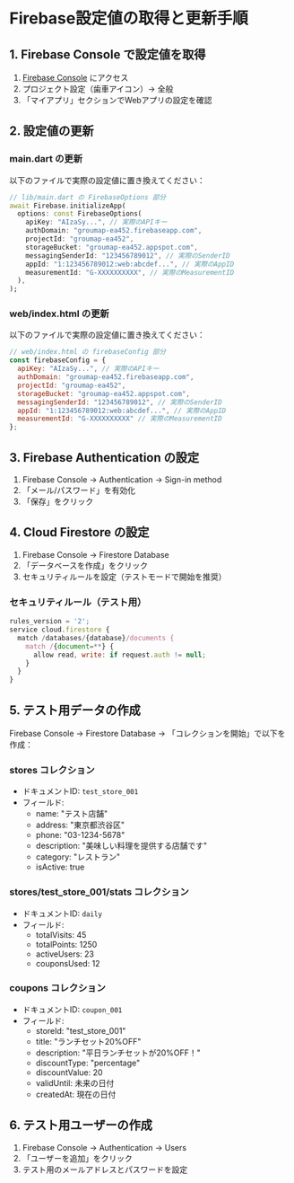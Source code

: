 # Firebase設定値の取得と更新手順

## 1. Firebase Console で設定値を取得

1. [Firebase Console](https://console.firebase.google.com/u/0/project/groumap-ea452) にアクセス
2. プロジェクト設定（歯車アイコン）→ 全般
3. 「マイアプリ」セクションでWebアプリの設定を確認

## 2. 設定値の更新

### main.dart の更新
以下のファイルで実際の設定値に置き換えてください：

```dart
// lib/main.dart の FirebaseOptions 部分
await Firebase.initializeApp(
  options: const FirebaseOptions(
    apiKey: "AIzaSy...", // 実際のAPIキー
    authDomain: "groumap-ea452.firebaseapp.com",
    projectId: "groumap-ea452",
    storageBucket: "groumap-ea452.appspot.com",
    messagingSenderId: "123456789012", // 実際のSenderID
    appId: "1:123456789012:web:abcdef...", // 実際のAppID
    measurementId: "G-XXXXXXXXXX", // 実際のMeasurementID
  ),
);
```

### web/index.html の更新
以下のファイルで実際の設定値に置き換えてください：

```javascript
// web/index.html の firebaseConfig 部分
const firebaseConfig = {
  apiKey: "AIzaSy...", // 実際のAPIキー
  authDomain: "groumap-ea452.firebaseapp.com",
  projectId: "groumap-ea452",
  storageBucket: "groumap-ea452.appspot.com",
  messagingSenderId: "123456789012", // 実際のSenderID
  appId: "1:123456789012:web:abcdef...", // 実際のAppID
  measurementId: "G-XXXXXXXXXX" // 実際のMeasurementID
};
```

## 3. Firebase Authentication の設定

1. Firebase Console → Authentication → Sign-in method
2. 「メール/パスワード」を有効化
3. 「保存」をクリック

## 4. Cloud Firestore の設定

1. Firebase Console → Firestore Database
2. 「データベースを作成」をクリック
3. セキュリティルールを設定（テストモードで開始を推奨）

### セキュリティルール（テスト用）
```javascript
rules_version = '2';
service cloud.firestore {
  match /databases/{database}/documents {
    match /{document=**} {
      allow read, write: if request.auth != null;
    }
  }
}
```

## 5. テスト用データの作成

Firebase Console → Firestore Database → 「コレクションを開始」で以下を作成：

### stores コレクション
- ドキュメントID: `test_store_001`
- フィールド:
  - name: "テスト店舗"
  - address: "東京都渋谷区"
  - phone: "03-1234-5678"
  - description: "美味しい料理を提供する店舗です"
  - category: "レストラン"
  - isActive: true

### stores/test_store_001/stats コレクション
- ドキュメントID: `daily`
- フィールド:
  - totalVisits: 45
  - totalPoints: 1250
  - activeUsers: 23
  - couponsUsed: 12

### coupons コレクション
- ドキュメントID: `coupon_001`
- フィールド:
  - storeId: "test_store_001"
  - title: "ランチセット20%OFF"
  - description: "平日ランチセットが20%OFF！"
  - discountType: "percentage"
  - discountValue: 20
  - validUntil: 未来の日付
  - createdAt: 現在の日付

## 6. テスト用ユーザーの作成

1. Firebase Console → Authentication → Users
2. 「ユーザーを追加」をクリック
3. テスト用のメールアドレスとパスワードを設定
